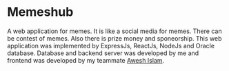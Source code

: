 # Memeshub
A web application for memes. It is like a social media for memes. There can be contest of memes. Also there is prize money and sponeorship.
This web application was implemented by ExpressJs, ReactJs, NodeJs and Oracle database. 
Database and backend server was developed by me and frontend was developed by my teammate [Awesh Islam](https://github.com/T-h-e-A-I).
